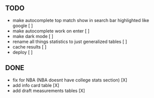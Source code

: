 ## TODO
- make autocomplete top match show in search bar highlighted like google [ ]
- make autocomplete work on enter [ ]
- make dark mode [ ]
- rename all things statistics to just generalized tables [ ]
- cache results [ ]
- deploy [ ]

## DONE
- fix for NBA (NBA doesnt have college stats section) [X]
- add info card table [X]
- add draft measurements tables [X]